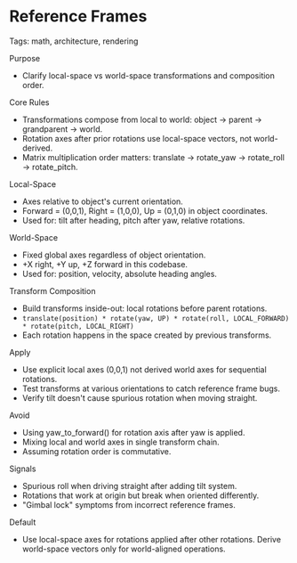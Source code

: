 # Reference Frames

Tags: math, architecture, rendering

Purpose
- Clarify local-space vs world-space transformations and composition order.

Core Rules
- Transformations compose from local to world: object → parent → grandparent → world.
- Rotation axes after prior rotations use local-space vectors, not world-derived.
- Matrix multiplication order matters: translate → rotate_yaw → rotate_roll → rotate_pitch.

Local-Space
- Axes relative to object's current orientation.
- Forward = (0,0,1), Right = (1,0,0), Up = (0,1,0) in object coordinates.
- Used for: tilt after heading, pitch after yaw, relative rotations.

World-Space
- Fixed global axes regardless of object orientation.
- +X right, +Y up, +Z forward in this codebase.
- Used for: position, velocity, absolute heading angles.

Transform Composition
- Build transforms inside-out: local rotations before parent rotations.
- `translate(position) * rotate(yaw, UP) * rotate(roll, LOCAL_FORWARD) * rotate(pitch, LOCAL_RIGHT)`
- Each rotation happens in the space created by previous transforms.

Apply
- Use explicit local axes (0,0,1) not derived world axes for sequential rotations.
- Test transforms at various orientations to catch reference frame bugs.
- Verify tilt doesn't cause spurious rotation when moving straight.

Avoid
- Using yaw_to_forward() for rotation axis after yaw is applied.
- Mixing local and world axes in single transform chain.
- Assuming rotation order is commutative.

Signals
- Spurious roll when driving straight after adding tilt system.
- Rotations that work at origin but break when oriented differently.
- "Gimbal lock" symptoms from incorrect reference frames.

Default
- Use local-space axes for rotations applied after other rotations. Derive world-space vectors only for world-aligned operations.